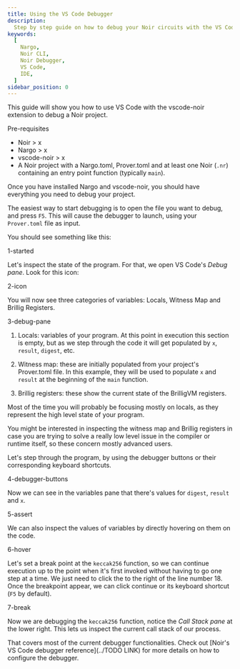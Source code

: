 ```yaml
---
title: Using the VS Code Debugger
description:
  Step by step guide on how to debug your Noir circuits with the VS Code Debugger configuration and features.
keywords:
  [
    Nargo,
    Noir CLI,
    Noir Debugger,
    VS Code,
    IDE,
  ]
sidebar_position: 0
---
```


This guide will show you how to use VS Code with the vscode-noir extension to debug a Noir project. 

Pre-requisites

- Noir > x
- Nargo > x
- vscode-noir > x
- A Noir project with a Nargo.toml, Prover.toml and at least one Noir (`.nr`) containing an entry point function (typically `main`).

Once you have installed Nargo and vscode-noir, you should have everything you need to debug your project. 

The easiest way to start debugging is to open the file you want to debug, and press `F5`. This will cause the debugger to launch, using your `Prover.toml` file as input.

You should see something like this:

1-started

Let's inspect the state of the program. For that, we open VS Code's _Debug pane_. Look for this icon:

2-icon

You will now see three categories of variables: Locals, Witness Map and Brillig Registers. 

3-debug-pane

1. Locals: variables of your program. At this point in execution this section is empty, but as we step through the code it will get populated by `x`, `result`, `digest`, etc. 

2. Witness map: these are initially populated from your project's Prover.toml file. In this example, they will be used to populate `x` and `result` at the beginning of the `main` function.

3. Brillig registers: these show the current state of the BrilligVM registers. 

Most of the time you will probably be focusing mostly on locals, as they represent the high level state of your program. 

You might be interested in inspecting the witness map and Brillig registers in case you are trying to solve a really low level issue in the compiler or runtime itself, so these concern mostly advanced users.

Let's step through the program, by using the debugger buttons or their corresponding keyboard shortcuts.

4-debugger-buttons

Now we can see in the variables pane that there's values for `digest`, `result` and `x`.

5-assert

We can also inspect the values of variables by directly hovering on them on the code.

6-hover

Let's set a break point at the `keccak256` function, so we can continue execution up to the point when it's first invoked without having to go one step at a time. We just need to click the to the right of the line number 18. Once the breakpoint appear, we can click continue or its keyboard shortcut (`F5` by default).

7-break

Now we are debugging the `keccak256` function, notice the _Call Stack pane_ at the lower right. This lets us inspect the current call stack of our process.

That covers most of the current debugger functionalities. Check out [Noir's VS Code debugger reference](../TODO LINK) for more details on how to configure the debugger.